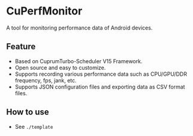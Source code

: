 # CuPerfMonitor
A tool for monitoring performance data of Android devices.  

## Feature
- Based on CuprumTurbo-Scheduler V15 Framework.
- Open source and easy to customize.
- Supports recording various performance data such as CPU/GPU/DDR frequency, fps, jank, etc.
- Supports JSON configuration files and exporting data as CSV format files.

## How to use
- See `./template`
